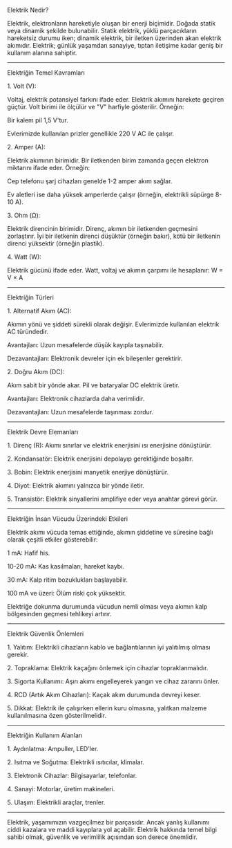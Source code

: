Elektrik Nedir?

Elektrik, elektronların hareketiyle oluşan bir enerji biçimidir. Doğada
statik veya dinamik şekilde bulunabilir. Statik elektrik, yüklü
parçacıkların hareketsiz durumu iken; dinamik elektrik, bir iletken
üzerinden akan elektrik akımıdır. Elektrik; günlük yaşamdan sanayiye,
tıptan iletişime kadar geniş bir kullanım alanına sahiptir.

---

Elektriğin Temel Kavramları

1\. Volt (V):

Voltaj, elektrik potansiyel farkını ifade eder. Elektrik akımını
harekete geçiren güçtür. Volt birimi ile ölçülür ve "V" harfiyle
gösterilir. Örneğin:

Bir kalem pil 1,5 V'tur.

Evlerimizde kullanılan prizler genellikle 220 V AC ile çalışır.

2\. Amper (A):

Elektrik akımının birimidir. Bir iletkenden birim zamanda geçen elektron
miktarını ifade eder. Örneğin:

Cep telefonu şarj cihazları genelde 1-2 amper akım sağlar.

Ev aletleri ise daha yüksek amperlerde çalışır (örneğin, elektrikli
süpürge 8-10 A).

3\. Ohm (Ω):

Elektrik direncinin birimidir. Direnç, akımın bir iletkenden geçmesini
zorlaştırır. İyi bir iletkenin direnci düşüktür (örneğin bakır), kötü
bir iletkenin direnci yüksektir (örneğin plastik).

4\. Watt (W):

Elektrik gücünü ifade eder. Watt, voltaj ve akımın çarpımı ile
hesaplanır: W = V × A

---

Elektriğin Türleri

1\. Alternatif Akım (AC):

Akımın yönü ve şiddeti sürekli olarak değişir. Evlerimizde kullanılan
elektrik AC türündedir.

Avantajları: Uzun mesafelerde düşük kayıpla taşınabilir.

Dezavantajları: Elektronik devreler için ek bileşenler gerektirir.

2\. Doğru Akım (DC):

Akım sabit bir yönde akar. Pil ve bataryalar DC elektrik üretir.

Avantajları: Elektronik cihazlarda daha verimlidir.

Dezavantajları: Uzun mesafelerde taşınması zordur.

---

Elektrik Devre Elemanları

1\. Direnç (R): Akımı sınırlar ve elektrik enerjisini ısı enerjisine
dönüştürür.

2\. Kondansatör: Elektrik enerjisini depolayıp gerektiğinde boşaltır.

3\. Bobin: Elektrik enerjisini manyetik enerjiye dönüştürür.

4\. Diyot: Elektrik akımını yalnızca bir yönde iletir.

5\. Transistör: Elektrik sinyallerini amplifiye eder veya anahtar görevi
görür.

---

Elektriğin İnsan Vücudu Üzerindeki Etkileri

Elektrik akımı vücuda temas ettiğinde, akımın şiddetine ve süresine
bağlı olarak çeşitli etkiler gösterebilir:

1 mA: Hafif his.

10-20 mA: Kas kasılmaları, hareket kaybı.

30 mA: Kalp ritim bozuklukları başlayabilir.

100 mA ve üzeri: Ölüm riski çok yüksektir.

Elektriğe dokunma durumunda vücudun nemli olması veya akımın kalp
bölgesinden geçmesi tehlikeyi artırır.

---

Elektrik Güvenlik Önlemleri

1\. Yalıtım: Elektrikli cihazların kablo ve bağlantılarının iyi
yalıtılmış olması gerekir.

2\. Topraklama: Elektrik kaçağını önlemek için cihazlar
topraklanmalıdır.

3\. Sigorta Kullanımı: Aşırı akımı engelleyerek yangın ve cihaz zararını
önler.

4\. RCD (Artık Akım Cihazları): Kaçak akım durumunda devreyi keser.

5\. Dikkat: Elektrik ile çalışırken ellerin kuru olmasına, yalıtkan
malzeme kullanılmasına özen gösterilmelidir.

---

Elektriğin Kullanım Alanları

1\. Aydınlatma: Ampuller, LED'ler.

2\. Isıtma ve Soğutma: Elektrikli ısıtıcılar, klimalar.

3\. Elektronik Cihazlar: Bilgisayarlar, telefonlar.

4\. Sanayi: Motorlar, üretim makineleri.

5\. Ulaşım: Elektrikli araçlar, trenler.

---

Elektrik, yaşamımızın vazgeçilmez bir parçasıdır. Ancak yanlış kullanımı
ciddi kazalara ve maddi kayıplara yol açabilir. Elektrik hakkında temel
bilgi sahibi olmak, güvenlik ve verimlilik açısından son derece
önemlidir.
